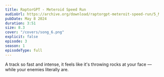 ```yaml
---
title: RaptorGPT - Meteroid Speed Run
audioUrl: https://archive.org/download/raptorgpt-meteroit-speed-run/5_Meteroit_Speed_Run.mp3
pubDate: May 8 2024
duration: 3:51
size: 8.3
cover: "/covers/song_6.png"
explicit: false
episode: 3
season: 1
episodeType: full
---
```

A track so fast and intense, it feels like it's throwing rocks at your face — while your enemies literally are.